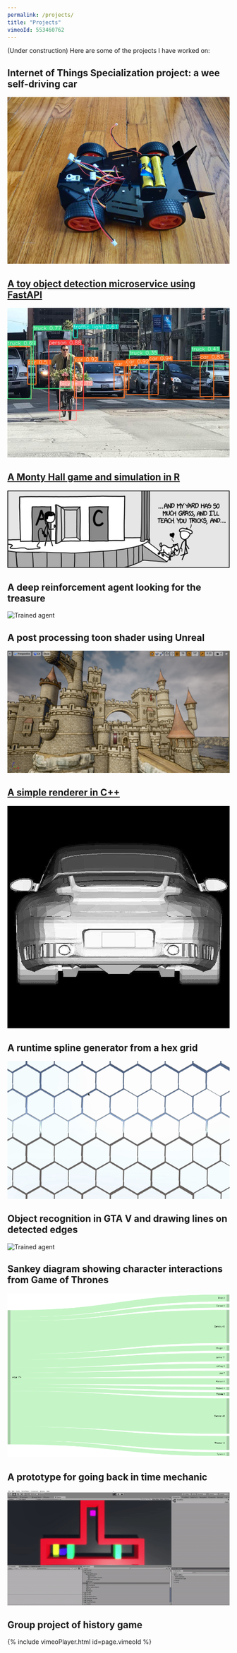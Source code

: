 ```yaml
---
permalink: /projects/
title: "Projects"
vimeoId: 553460762
---
```

(Under construction)
Here are some of the projects I have worked on:

## Internet of Things Specialization project: a wee self-driving car
![Wee car](/assets/images/weecar.jpg)
## [A toy object detection microservice using FastAPI](https://github.com/calderondiego/toy-object-detection/tree/main/service)
![Object detection](/assets/images/detection.jpeg)
## [A Monty Hall game and simulation in R](https://dacalderon.shinyapps.io/montyhall/)
![Monty Hall](/assets/images/monty.png)
## A deep reinforcement agent looking for the treasure
![Trained agent](/assets/images/2dagent.gif)
## A post processing toon shader using Unreal
![Toon shader](/assets/images/toon_shader_far.PNG)
## [A simple renderer in C++](https://github.com/calderondiego/simple-renderer)
![Simple renderer](/assets/images/car.jpg)
## A runtime spline generator from a hex grid
![Splines](/assets/images/spline.gif)
## Object recognition in GTA V and drawing lines on detected edges
![Trained agent](/assets/images/gta5agent.gif)
## Sankey diagram showing character interactions from Game of Thrones
![Arya interactions](/assets/images/arya.png)
## A prototype for going back in time mechanic
![Back in time](/assets/images/backintime.gif)
## Group project of history game 
{% include vimeoPlayer.html id=page.vimeoId %}
